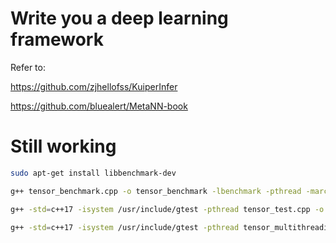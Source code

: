 # Write you a deep learning framework

Refer to:

https://github.com/zjhellofss/KuiperInfer

https://github.com/bluealert/MetaNN-book

# Still working

```bash
sudo apt-get install libbenchmark-dev
```

```bash
g++ tensor_benchmark.cpp -o tensor_benchmark -lbenchmark -pthread -march=native -mavx
```


```bash
g++ -std=c++17 -isystem /usr/include/gtest -pthread tensor_test.cpp -o tensor_test -lgtest -lgtest_main -mavx
```

```bash
g++ -std=c++17 -isystem /usr/include/gtest -pthread tensor_multithreading_test.cpp -o tensor_multithreading_test -lgtest -lgtest_main -mavx
```